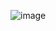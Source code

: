 ![image](https://github.com/saiteja-gatadi1996/interview_prep/assets/42731246/ceb72e01-c78e-4298-a50e-fb4996a9f783)
